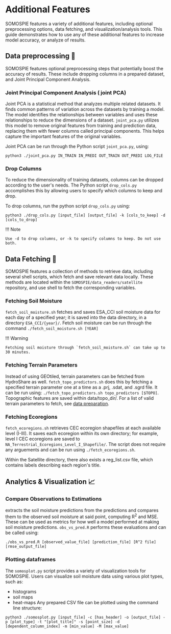 Additional Features
===================

SOMOSPIE features a variety of additional features, including optional preprocessing options, data fetching, and visualization/analysis tools. This guide demonstrates how to use any of these additional features to increase model accuracy, or analyze of results. 

## Data preprocessing 🧹
SOMOSPIE features optional preprocessing steps that potentially boost the accuracy of results. These include dropping columns in a prepared dataset, and Joint Principal Component Analysis. 

### Joint Principal Component Analysis ( joint PCA)

Joint PCA is a statistical method that analyzes multiple related datasets. It finds common patterns of variation across the datasets by training a model. The model identifies the relationships between variables and uses these relationships to reduce the dimensions of a dataset. `joint_pca.py` utilizes this model to remove original features from training and prediction data, replacing them with fewer columns called principal components. This helps capture the important features of the original variables.

Joint PCA can be run through the Python script `joint_pca.py`, using:
```
python3 ./joint_pca.py IN_TRAIN IN_PREDI OUT_TRAIN OUT_PREDI LOG_FILE
```
### Drop Columns
To reduce the dimensionality of training datasets, columns can be dropped according to the user's needs. The Python script `drop_cols.py` accomplishes this by allowing users to specify which columns to keep and drop. 

To drop columns, run the python script `drop_cols.py` using:
```
python3 ./drop_cols.py [input_file] [output_file] -k [cols_to_keep] -d [cols_to_drop]
```
!!! Note

    Use -d to drop columns, or -k to specify columns to keep. Do not use both. 

## Data Fetching 📡
SOMOSPIE features a collection of methods to retrieve data, including several shell scripts, which fetch and save relevant data locally. These methods are located within the `SOMOSPIE/data_readers/satellite` repository, and use shell to fetch the corresponding variables. 

### Fetching Soil Moisture
`fetch_soil_moisture.sh` fetches and saves ESA_CCI soil moisture data for each day of a specified year; it is saved into the data directory, in a directory `ESA_CCI/{year}/`. Fetch soil moisture can be run through the command `./fetch_soil_moisture.sh [YEAR]`

!!! Warning

    Fetching soil moisture through `fetch_soil_moisture.sh` can take up to 30 minutes.

### Fetching Terrain Parameters
Instead of using GEOtiled, terrain parameters can be fetched from HydroShare as well. `fetch_topo_predictors.sh` does this by fetching a specified terrain parameter one at a time as a .prj, .sdat, and .sgrd file. It can be run using: `./fetch_topo_predictors.sh topo_predictors [$TOPO]`. Topographic features are saved within data/topo_dir/. For a list of valid terrain parameters to fetch, see [data preparation](data_preparation.md).

### Fetching Ecoregions
`fetch_ecoregions.sh` retrieves CEC ecoregion shapefiles at each available level (I-III). It saves each ecoregion within its own directory; for example, level I CEC ecoregions are saved to `NA_Terrestrial_Ecoregions_Level_I_Shapefile/`. The script does not require any arguements and can be run using `./fetch_ecoregions.sh`. 

Within the Satellite directory, there also exists a reg_list.csv file, which contains labels describing each region's title. 

## Analytics & Visualization 📈 

### Compare Observations to Estimations
extracts the soil moisture predictions from the predictions and compares them to the observed soil moisture at said point, computing R<sup>2</sup> and MSE. These can be used as metrics for how well a model performed at making soil moisture predictions. `obs_vs_pred.R` performs these evaluations and can be called using:

```
./obs_vs_pred.R [observed_value_file] [prediction_file] [R^2 file] [rmse_output_file]
```

### Plotting dataframes
The `somosplot.py` script provides a variety of visualization tools for SOMOSPIE. Users can visualize soil moisture data using various plot types, such as: 
- histograms
- soil maps
- heat-maps
Any prepared CSV file can be plotted using the command line structure:

```
python3 ./somosplot.py [input_file] -c [has_header] -o [output_file] -p [plot_type] -t "[plot_title]" -s [point_size] -d [dependent_column_index] -m [min_value] -M [max_value]
```
